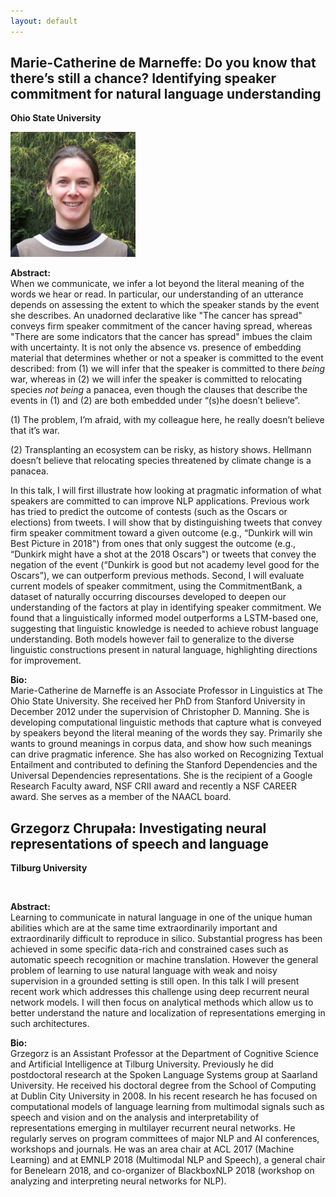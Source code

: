 ```yaml
---
layout: default
---
```


## <a name="marie" id="marie"></a>Marie-Catherine de Marneffe: Do you know that there’s still a chance? Identifying speaker commitment for natural language understanding

**Ohio State University**

<block class="image"><img width="200px" src="images/marie.jpg" alt="" /></block>

<b>Abstract:</b><br>
When we communicate, we infer a lot beyond the literal meaning of the words we hear or read. In particular, our understanding of an utterance depends on assessing the extent to which the speaker stands by the event she describes. An unadorned declarative like "The cancer has spread" conveys firm speaker commitment of the cancer having spread, whereas "There are some indicators that the cancer has spread" imbues the claim with uncertainty. It is not only the absence vs. presence of embedding material that determines whether or not a speaker is committed to the event described: from (1) we will infer that the speaker is committed to there *being* war, whereas in (2) we will infer the speaker is committed to relocating species *not being* a panacea, even though the clauses that describe the events in (1) and (2) are both embedded under “(s)he doesn’t believe”.

(1) The problem, I’m afraid, with my colleague here, he really doesn’t believe that it’s war.

(2)  Transplanting an ecosystem can be risky, as history shows. Hellmann doesn’t believe that relocating species threatened by climate change is a panacea.

In this talk, I will first illustrate how looking at pragmatic information of what speakers are committed to can improve NLP applications. Previous work has tried to predict the outcome of contests (such as the Oscars or elections) from tweets. I will show that by distinguishing tweets that convey firm speaker commitment toward a given outcome (e.g., “Dunkirk will win Best Picture in 2018") from ones that only suggest the outcome (e.g., “Dunkirk might have a shot at the 2018 Oscars") or tweets that convey the negation of the event (“Dunkirk is good but not academy level good for the Oscars”), we can outperform previous methods. Second, I will evaluate current models of speaker commitment, using the CommitmentBank, a dataset of naturally occurring discourses developed to deepen our understanding of the factors at play in identifying speaker commitment. We found that a linguistically informed model outperforms a LSTM-based one, suggesting that linguistic knowledge is needed to achieve robust language understanding. Both models however fail to generalize to the diverse linguistic constructions present in natural language, highlighting directions for improvement.

<b>Bio:</b><br>
Marie-Catherine de Marneffe is an Associate Professor in Linguistics at The Ohio State University. She received her PhD from Stanford University in December 2012 under the supervision of Christopher D. Manning. She is developing computational linguistic methods that capture what is conveyed by speakers beyond the literal meaning of the words they say. Primarily she wants to ground meanings in corpus data, and show how such meanings can drive pragmatic inference. She has also worked on Recognizing Textual Entailment and contributed to defining the Stanford Dependencies and the Universal Dependencies representations. She is the recipient of a Google Research Faculty award, NSF CRII award and recently a NSF CAREER award. She serves as a member of the NAACL board.

## <a name="grzegorz" id="grzegorz">Grzegorz Chrupała: Investigating neural representations of speech and language


**Tilburg University**

<block class="image"><img width="200px" src="http://grzegorz.chrupala.me/me.jpg" alt="" /></block>

<b>Abstract:</b><br>
Learning to communicate in natural language in one of the unique human
abilities which are at the same time extraordinarily important and
extraordinarily difficult to reproduce in silico. Substantial progress
has been achieved in some specific data-rich and constrained cases
such as automatic speech recognition or machine translation. However
the general problem of learning to use natural language with weak and
noisy supervision in a grounded setting is still open. In this talk I
will present recent work which addresses this challenge using deep
recurrent neural network models.  I will then focus on analytical
methods which allow us to better understand the nature and
localization of representations emerging in such architectures.

<b>Bio:</b><br>
Grzegorz is an Assistant Professor at the Department of Cognitive Science and Artificial Intelligence at Tilburg University. Previously he did postdoctoral research at the Spoken Language Systems group at Saarland University. He received his doctoral degree from the School of Computing at Dublin City University in 2008. In his recent research he has focused on computational models of language learning from multimodal signals such as speech and vision and on the analysis and interpretability of representations emerging in multilayer recurrent neural networks. He regularly serves on program committees of major NLP and AI conferences, workshops and journals. He was an area chair at ACL 2017 (Machine Learning) and at EMNLP 2018 (Multimodal NLP and Speech), a general chair for Benelearn 2018, and co-organizer of BlackboxNLP 2018 (workshop on analyzing and interpreting neural networks for NLP).


